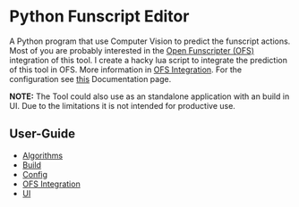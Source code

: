 # Python Funscript Editor

A Python program that use Computer Vision to predict the funscript actions. Most of you are probably interested in the [Open Funscripter (OFS)](https://github.com/OpenFunscripter/OFS) integration of this tool. I create a hacky lua script to integrate the prediction of this tool in OFS. More information in [OFS Integration](user-guide/ofs-integration.md). For the configuration see [this](user-guide/config.md) Documentation page.

**NOTE:** The Tool could also use as an standalone application with an build in UI. Due to the limitations it is not intended for productive use.

## User-Guide

- [Algorithms](user-guide/algorithms.md)
- [Build](user-guide/build.md)
- [Config](user-guide/config.md)
- [OFS Integration](user-guide/ofs-integration.md)
- [UI](user-guide/ui.md)
